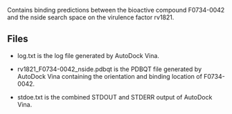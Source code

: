 Contains binding predictions between the bioactive compound F0734-0042 and the nside search space on the virulence factor rv1821.

## Files

- log.txt is the log file generated by AutoDock Vina.

- rv1821_F0734-0042_nside.pdbqt is the PDBQT file generated by AutoDock Vina containing the orientation and binding location of F0734-0042.

- stdoe.txt is the combined STDOUT and STDERR output of AutoDock Vina.

